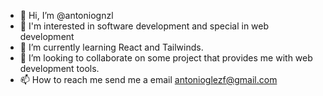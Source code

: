 - 👋 Hi, I’m @antoniognzl
- 👀 I'm interested in software development and special in web development
- 🌱 I’m currently learning React and Tailwinds.
- 💞️ I’m looking to collaborate on some project that provides me with web development tools.
- 📫 How to reach me send me a email antonioglezf@gmail.com
<!---
antoniognzl/antoniognzl is a ✨ special ✨ repository because its `README.md` (this file) appears on your GitHub profile.
You can click the Preview link to take a look at your changes.
--->
